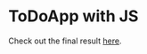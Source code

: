 <h1>ToDoApp with JS</h1>

Check out the final result [here](https://axelcola.github.io/StickyNotesProyectJs/).


<!-- Funciones C2 -->

<!-- • Como usuario, puedo crear un nuevo Post it. -->

<!-- • Como usuario, puedo ver todas las Publicaciones en el espacio de trabajo. -->

<!-- • Como usuario, puedo editar una publicación. -->

<!-- • Como usuario, puedo ver la hora de la última edición. -->

<!-- • Como usuario, puedo mover una publicación a la papelera. -->

<!-- • Como usuario, puedo abrir la papelera para ver todas las Publicaciones que se han movido allí. -->

<!-- • Como usuario, puedo mover una publicación de la papelera al espacio de trabajo. -->

<!--• Como usuario, puedo eliminar permanentemente todas las Publicaciones en la papelera. -->

<!-- • Como usuario, puedo ver si la papelera tiene Publicaciones mirando el icono de papelera. -->

<!-- • Como usuario, todas las publicaciones en el espacio de trabajo y la papelera se guardan en LocalStorage. -->

<!-- • Como usuario, puedo elegir diferentes colores para cada nota. -->

<!-- • Como usuario, puedo editar los colores de cada nota. -->
